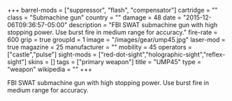 +++
barrel-mods = ["suppressor", "flash", "compensator"]
cartridge = ""
class = "Submachine gun"
country = ""
damage = 48
date = "2015-12-06T09:36:57-05:00"
description = "FBI SWAT submachine gun with high stopping power. Use burst fire in medium range for accuracy."
fire-rate = 600
grip = true
groupId = 1
image = "/images/gear/ump45.jpg"
laser-mod = true
magazine = 25
manufacturer = ""
mobility = 45
operators = ["castle","pulse"]
sight-mods = ["red-dot-sight","holographic-sight","reflex-sight"]
skins = []
tags = ["primary weapon"]
title = "UMP45"
type = "weapon"
wikipedia = ""
+++

FBI SWAT submachine gun with high stopping power. Use burst fire in medium range for accuracy.
